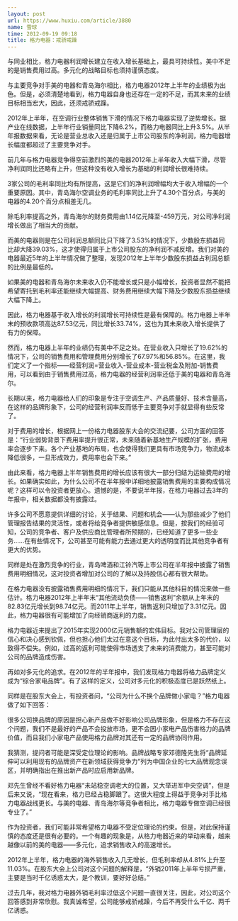 ```yaml
---
layout: post
url: https://www.huxiu.com/article/3880
name: 雪球
time: 2012-09-19 09:18
title: 格力电器：戒骄戒躁
---
```

与同业相比，格力电器利润增长建立在收入增长基础上，最具可持续性。美中不足的是销售费用过高。多元化的战略目标也须持谨慎态度。

与主要竞争对手美的电器和青岛海尔相比，格力电器2012年上半年的业绩极为出色。但是，必须清楚地看到，格力电器自身也还存在一定的不足，而其未来的业绩目标相当宏大，因此，还须戒骄戒躁。

2012年上半年，在空调行业整体销售下滑的情况下格力电器实现了逆势增长。据产业在线数据，上半年行业销量同比下降6.2%，而格力电器同比上升3.5%。从半年报数据来看，无论是营业总收入还是归属于上市公司股东的净利润，格力电器增长幅度都超过了主要竞争对手。

前几年与格力电器竞争得空前激烈的美的电器2012年上半年收入大幅下滑，尽管净利润同比还略有上升，但这种没有收入增长为基础的利润增长很难持续。

3家公司的毛利率同比均有所提高，这是它们的净利润增幅均大于收入增幅的一个重要原因。其中，青岛海尔空调业务的毛利率同比上升了4.30个百分点，与美的电器的4.20个百分点相差无几。

除毛利率提高之外，青岛海尔的财务费用由1.14亿元降至-459万元，对公司净利润增长做出了相当大的贡献。

而美的电器则是在公司利润总额同比只下降了3.53%的情况下，少数股东损益同比却大降39.03%，这才使得归属于上市公司股东的净利润不减反增。我们对美的电器最近5年的上半年情况做了整理，发现2012年上半年少数股东损益占利润总额的比例是最低的。

如果美的电器和青岛海尔未来收入仍不能增长或只是小幅增长，投资者显然不能把希望寄托到毛利率还能继续大幅提高、财务费用继续大幅下降及少数股东损益继续大幅下降上。

因此，格力电器基于收入增长的利润增长可持续性是最有保障的。格力电器上半年末的预收款项高达87.53亿元，同比增长33.74%，这也为其未来收入增长提供了有力的保障。

然而，格力电器上半年的业绩仍有美中不足之处。在营业收入只增长了19.62%的情况下，公司的销售费用和管理费用分别增长了67.97%和56.85%。在这里，我们定义了一个指标——经营利润=营业收入-营业成本-营业税金及附加-销售费用，可以看到由于销售费用过高，格力电器的经营利润率还低于美的电器和青岛海尔。

长期以来，格力电器给人们的印象是专注于空调生产、产品质量好、技术含量高，在这样的品牌形象下，公司的经营利润率反而低于主要竞争对手就显得有些反常了。

对于费用的增长，根据网上一份格力电器股东大会的交流纪要，公司方面的回答是：“行业弱势背景下费用率提升很正常，未来随着新基地生产规模的扩张，费用率会逐步下来。各个产业基地的布局，也会使得我们更具有市场竞争力，物流成本降低很多，一旦形成效力，费用率也会下来。”

由此来看，格力电器上半年销售费用的增长应该有很大一部分归结为运输费用的增长。如果确实如此，为什么公司不在半年报中详细地披露销售费用的主要构成情况呢？这样可以令投资者更放心。遗憾的是，不要说半年报，在格力电器过去3年的年报中，相关数据都没有披露过。

许多公司不愿意提供详细的讨论，关于结果、问题和机会——认为那些减少了他们管理报告结果的灵活性，或者将给竞争者提供敏感信息。但是，按我们的经验可知，公司的竞争者、客户及供应商比管理者所预期的，已经知道了更多一些业务……在有些情况下，公司甚至可能有能力去通过更大的透明度而比其他竞争者有更大的优势。

同样是处在激烈竞争的行业，青岛啤酒和江铃汽等上市公司在半年报中披露了销售费用明细情况，这对投资者增加对公司的了解以及持股信心都有很大帮助。

在格力电器没有披露销售费用明细的情况下，我们只能从其他科目的情况来做一些估计。格力电器2012年上半年末“其他流动负债——销售返利”余额从上年末的82.83亿元增长到98.74亿元。而2011年上半年，销售返利只增加了3.31亿元。因此，格力电器很有可能增加了向经销商返利的力度。

格力电器近来提出了2015年实现2000亿元销售额的宏伟目标。我对公司管理层的信心和决心感到钦佩，但也担心他们太过在意这个目标，为此付出太多的代价，以致得不偿失。例如，过高的返利可能使得市场透支了未来的消费能力，甚至可能对公司的品牌造成伤害。

再如对多元化的追求。在2012年的半年报中，我们发现格力电器将格力品牌定义成为“综合家电品牌”。有了这样的定义，公司对多元化的积极态度已是跃然纸上。

同样是在股东大会上，有投资者问，“公司为什么不换个品牌做小家电？”格力电器做了如下回答：

很多公司换品牌的原因是担心新产品做不好影响公司品牌形象，但是格力不存在这个问题，我们不是最好的产品不会投放市场，更不会因小家电产品伤害格力的品牌价值，而且我们小家电产品使用格力品牌对其还有一定的品牌协同作用。

我猜测，提问者可能是深受定位理论的影响。品牌战略专家邓德隆先生将“品牌延伸可以利用现有的品牌资产在新领域获得竞争力”列为中国企业的七大品牌观念误区，并明确指出在推出新产品时应启用新品牌。

邓先生曾经不看好格力电器“未站稳空调老大的位置，又大举进军中央空调”，但是后来又说，“现在看来，格力已经占稳脚跟了。这很大程度上得益于竞争对手比格力电器战线更长。与美的电器、青岛海尔等竞争者相比，格力电器专做空调已经很专业了。”

作为投资者，我们可能非常希望格力电器不受定位理论的约束。但是，对此保持谨慎的态度还是很有必要的。一个有趣的现象是，从格力电器近来的举动来看，越来越像以前的美的电器——多元化，追求销售收入的高速增长。

2012年上半年，格力电器的海外销售收入几无增长，但毛利率却从4.81%上升至11.03%。在股东大会上公司对这个问题的解释是，“外销2011年上半年亏损严重，主要是当时千亿诱惑太大，是个教训，要好好总结。”

过去几年，我对格力电器外销毛利率过低这个问题一直很关注，因此，对公司这个回答感到非常欣慰。我真诚希望，公司能够戒骄戒躁，今后不再受什么千亿、两千亿诱惑。

